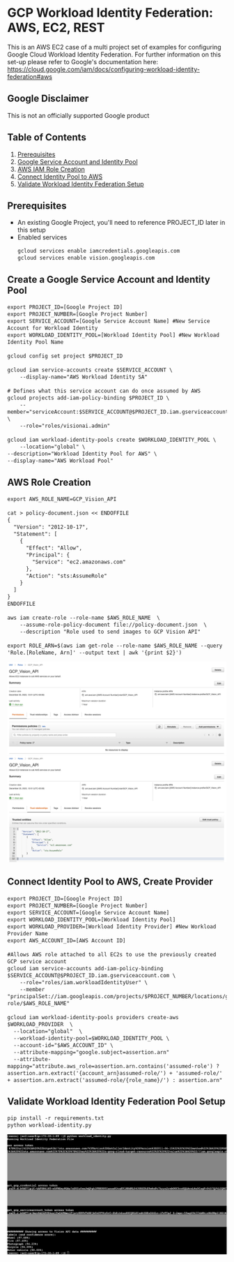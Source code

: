 # GCP Workload Identity Federation: AWS, EC2, REST

This is an AWS EC2 case of a multi project set of examples for configuring Google Cloud Workload Identity Federation. For further information on this set-up please refer to Google's documentation here: https://cloud.google.com/iam/docs/configuring-workload-identity-federation#aws

## Google Disclaimer
This is not an officially supported Google product

## Table of Contents
1. [Prerequisites](https://github.com/dreardon/workload-identity-aws-rest#prerequisites)
1. [Google Service Account and Identity Pool](https://github.com/dreardon/workload-identity-aws-rest#create-a-google-service-account-and-identity-pool)
1. [AWS IAM Role Creation](https://github.com/dreardon/workload-identity-aws-rest#aws-role-creation)
1. [Connect Identity Pool to AWS](https://github.com/dreardon/workload-identity-aws-rest#connect-identity-pool-to-aws-create-provider)
1. [Validate Workload Identity Federation Setup](https://github.com/dreardon/workload-identity-aws-rest#validate-workload-identity-federation-pool-setup)

## Prerequisites
<ul type="square"><li>An existing Google Project, you'll need to reference PROJECT_ID later in this setup</li>
<li>Enabled services</li>

```
gcloud services enable iamcredentials.googleapis.com
gcloud services enable vision.googleapis.com
```
</ul>

## Create a Google Service Account and Identity Pool
```
export PROJECT_ID=[Google Project ID]
export PROJECT_NUMBER=[Google Project Number]
export SERVICE_ACCOUNT=[Google Service Account Name] #New Service Account for Workload Identity
export WORKLOAD_IDENTITY_POOL=[Workload Identity Pool] #New Workload Identity Pool Name

gcloud config set project $PROJECT_ID

gcloud iam service-accounts create $SERVICE_ACCOUNT \
    --display-name="AWS Workload Identity SA"

# Defines what this service account can do once assumed by AWS
gcloud projects add-iam-policy-binding $PROJECT_ID \
    --member="serviceAccount:$SERVICE_ACCOUNT@$PROJECT_ID.iam.gserviceaccount.com" \
    --role="roles/visionai.admin"

gcloud iam workload-identity-pools create $WORKLOAD_IDENTITY_POOL \
    --location="global" \
--description="Workload Identity Pool for AWS" \
--display-name="AWS Workload Pool"
```

## AWS Role Creation

```
export AWS_ROLE_NAME=GCP_Vision_API

cat > policy-document.json << ENDOFFILE
{
  "Version": "2012-10-17",
  "Statement": [
    {
      "Effect": "Allow",
      "Principal": {
        "Service": "ec2.amazonaws.com"
      },
      "Action": "sts:AssumeRole"
    }
  ]
}
ENDOFFILE

aws iam create-role --role-name $AWS_ROLE_NAME  \
    --assume-role-policy-document file://policy-document.json  \
    --description "Role used to send images to GCP Vision API"

export ROLE_ARN=$(aws iam get-role --role-name $AWS_ROLE_NAME --query 'Role.[RoleName, Arn]' --output text | awk '{print $2}')
```
<img src="images/aws_permissions.png" alt="AWS Role Permission Tab"><br>
<img src="images/aws_trust.png" alt="AWS Role Trust Tab"><br>

## Connect Identity Pool to AWS, Create Provider

```
export PROJECT_ID=[Google Project ID]
export PROJECT_NUMBER=[Google Project Number]
export SERVICE_ACCOUNT=[Google Service Account Name]
export WORKLOAD_IDENTITY_POOL=[Workload Identity Pool]
export WORKLOAD_PROVIDER=[Workload Identity Provider] #New Workload Provider Name
export AWS_ACCOUNT_ID=[AWS Account ID]

#Allows AWS role attached to all EC2s to use the previously created GCP service account
gcloud iam service-accounts add-iam-policy-binding $SERVICE_ACCOUNT@$PROJECT_ID.iam.gserviceaccount.com \
    --role="roles/iam.workloadIdentityUser" \
    --member "principalSet://iam.googleapis.com/projects/$PROJECT_NUMBER/locations/global/workloadIdentityPools/$WORKLOAD_IDENTITY_POOL/attribute.aws_role/arn:aws:sts::$AWS_ACCOUNT_ID:assumed-role/$AWS_ROLE_NAME"

gcloud iam workload-identity-pools providers create-aws $WORKLOAD_PROVIDER  \
  --location="global"  \
  --workload-identity-pool=$WORKLOAD_IDENTITY_POOL \
  --account-id="$AWS_ACCOUNT_ID" \
  --attribute-mapping="google.subject=assertion.arn"
  --attribute-mapping="attribute.aws_role=assertion.arn.contains('assumed-role') ? assertion.arn.extract('{account_arn}assumed-role/') + 'assumed-role/' + assertion.arn.extract('assumed-role/{role_name}/') : assertion.arn"
```

## Validate Workload Identity Federation Pool Setup
```
pip install -r requirements.txt
python workload-identity.py
```
![Vision API Validation](images/validate.png)